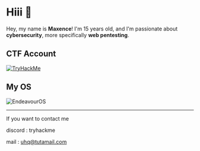 # Hiii 👋

Hey, my name is **Maxence**! I'm 15 years old, and I'm passionate about **cybersecurity**, more specifically **web pentesting**.

## CTF Account
[![TryHackMe](https://tryhackme-badges.s3.amazonaws.com/wakm)](https://tryhackme.com/p/wakm)


## My OS
![EndeavourOS](https://img.shields.io/badge/EndeavourOS-5A67D8?style=for-the-badge&logo=arch-linux&logoColor=white)


---
If you want to contact me

discord : tryhackme

mail : uhq@tutamail.com
